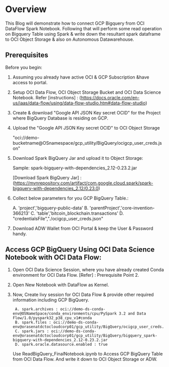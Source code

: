 # Overview

This Blog will demonstrate how to connect GCP Bigquery from OCI DataFlow Spark Notebook. Following that will perform some read operation on Bigquery Table using Spark & write down the resultant spark dataframe to OCI Object Storage & also on Autonomous Datawarehouse.

## Prerequisites

Before you begin:
1. Assuming you already have active OCI & GCP Subscription &have access to portal. 
2. Setup OCI Data Flow, OCI Object Storage Bucket and OCI Data Science Notebook.
	Refer [instructions] : (https://docs.oracle.com/en-us/iaas/data-flow/using/data-flow-studio.htm#data-flow-studio)
3. Create & download "Google API JSON Key secret OCID" for the Project where BigQuery Database is residing on GCP.
4. Upload the "Google API JSON Key secret OCID" to OCI Object Storage 
	
    "oci://demo-bucketname@OSnamespace/gcp_utility/BigQuery/ocigcp_user_creds.json"

5. Download Spark BigQuery Jar and upload it to Object Storage:

    Sample: spark-bigquery-with-dependencies_2.12-0.23.2.jar
    
    [Download Spark BigQuery Jar] : (https://mvnrepository.com/artifact/com.google.cloud.spark/spark-bigquery-with-dependencies_2.12/0.23.0)


6. Collect below parameters for you GCP BigQuery Table.:
		
	A. 'project','bigquery-public-data'
	B. 'parentProject','core-invention-366213'
	C. 'table','bitcoin_blockchain.transactions'
	D. "credentialsFile","./ocigcp_user_creds.json"
	
7. Download ADW Wallet from OCI Portal & keep the User & Password handy.

	

## Access GCP BigQuery Using OCI Data Science Notebook with OCI Data Flow:

1. Open OCI Data Science Session, where you have already created Conda environment for OCI Data Flow. 
    [Refer] : Prerequisite Point 2.

2. Open New Notebook with DataFlow as Kernel.
3. Now, Create livy session for OCI Data Flow & provide other required information including GCP BigQuery.

		A. spark.archives : oci://demo-ds-conda-env@OSNameSpace/conda_environments/cpu/PySpark 3.2 and Data Flow/1.0/pyspark32_p38_cpu_v1#conda
		B. spark.files : oci://demo-ds-conda-env@orasenatdctocloudcorp01/gcp_utility/BigQuery/ocigcp_user_creds.json
		C. spark.jars : oci://demo-ds-conda-env@orasenatdctocloudcorp01/gcp_utility/BigQuery/bigquery_spark-bigquery-with-dependencies_2.12-0.23.2.jar
		D. spark.oracle.datasource.enabled : true
		
    Use ReadBigQuery_FinalNotebook.ipynb to Access GCP BigQuery Table from OCI Data Flow. And write it down to OCI Object Storage or ADW. 